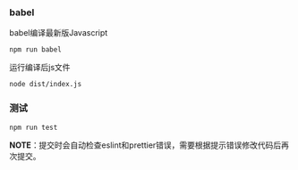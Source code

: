 ### babel
babel编译最新版Javascript
```
npm run babel
```
运行编译后js文件
```
node dist/index.js
```
### 测试
```
npm run test
```
**NOTE**：提交时会自动检查eslint和prettier错误，需要根据提示错误修改代码后再次提交。
